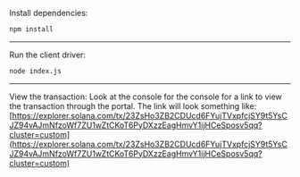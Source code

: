 
Install dependencies:
```sh
npm install
```

---

Run the client driver:
```sh
node index.js
```

---

View the transaction:
Look at the console for the console for a link to view the transaction through the portal. The link will look something like:
[https://explorer.solana.com/tx/23ZsHo3ZB2CDUcd6FYujTVxpfcjSY9t5YsCJZ94vAJmNfzoWf7ZU1wZtCKoT6PyDXzzEagHmvY1ijHCeSposv5qq?cluster=custom](https://explorer.solana.com/tx/23ZsHo3ZB2CDUcd6FYujTVxpfcjSY9t5YsCJZ94vAJmNfzoWf7ZU1wZtCKoT6PyDXzzEagHmvY1ijHCeSposv5qq?cluster=custom)